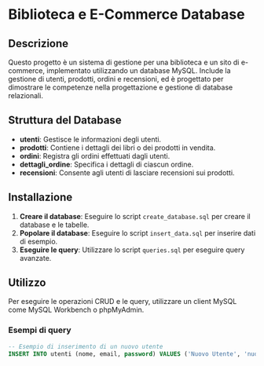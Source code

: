 # Biblioteca e E-Commerce Database

## Descrizione
Questo progetto è un sistema di gestione per una biblioteca e un sito di e-commerce, implementato utilizzando un database MySQL. Include la gestione di utenti, prodotti, ordini e recensioni, ed è progettato per dimostrare le competenze nella progettazione e gestione di database relazionali.

## Struttura del Database
- **utenti**: Gestisce le informazioni degli utenti.
- **prodotti**: Contiene i dettagli dei libri o dei prodotti in vendita.
- **ordini**: Registra gli ordini effettuati dagli utenti.
- **dettagli_ordine**: Specifica i dettagli di ciascun ordine.
- **recensioni**: Consente agli utenti di lasciare recensioni sui prodotti.

## Installazione

1. **Creare il database**: Eseguire lo script `create_database.sql` per creare il database e le tabelle.
2. **Popolare il database**: Eseguire lo script `insert_data.sql` per inserire dati di esempio.
3. **Eseguire le query**: Utilizzare lo script `queries.sql` per eseguire query avanzate.

## Utilizzo
Per eseguire le operazioni CRUD e le query, utilizzare un client MySQL come MySQL Workbench o phpMyAdmin. 

### Esempi di query

```sql
-- Esempio di inserimento di un nuovo utente
INSERT INTO utenti (nome, email, password) VALUES ('Nuovo Utente', 'nuovo.utente@example.com', SHA2('nuovapassword', 256));
